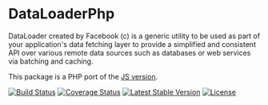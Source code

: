 # DataLoaderPhp

DataLoader created by Facebook (c) is a generic utility to be used as part of your application's data
fetching layer to provide a simplified and consistent API over various remote
data sources such as databases or web services via batching and caching.

This package is a PHP port of the [JS version](https://github.com/facebook/dataloader).

[![Build Status](https://travis-ci.org/overblog/dataloader-php.svg?branch=master)](https://travis-ci.org/overblog/dataloader-php)
[![Coverage Status](https://coveralls.io/repos/github/overblog/dataloader-php/badge.svg?branch=master)](https://coveralls.io/github/overblog/dataloader-php?branch=master)
[![Latest Stable Version](https://poser.pugx.org/overblog/dataloader-php/version)](https://packagist.org/packages/overblog/dataloader-php)
[![License](https://poser.pugx.org/overblog/dataloader-php/license)](https://packagist.org/packages/overblog/dataloader-php)
